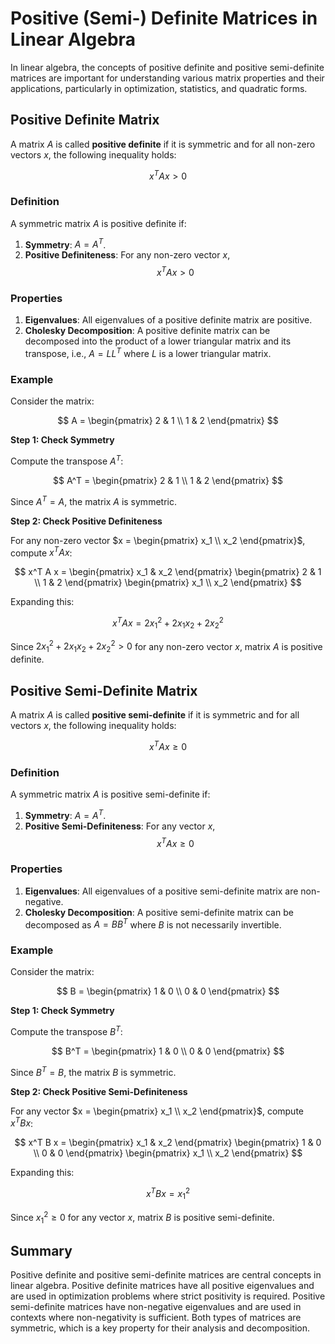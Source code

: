 # Positive (Semi-) Definite Matrices in Linear Algebra

In linear algebra, the concepts of positive definite and positive semi-definite matrices are important for understanding various matrix properties and their applications, particularly in optimization, statistics, and quadratic forms.

## Positive Definite Matrix

A matrix $A$ is called **positive definite** if it is symmetric and for all non-zero vectors $x$, the following inequality holds:

$$
x^T A x > 0
$$

### Definition

A symmetric matrix $A$ is positive definite if:

1. **Symmetry**: $A = A^T$.
2. **Positive Definiteness**: For any non-zero vector $x$,
   $$
   x^T A x > 0
   $$

### Properties

1. **Eigenvalues**: All eigenvalues of a positive definite matrix are positive.
2. **Cholesky Decomposition**: A positive definite matrix can be decomposed into the product of a lower triangular matrix and its transpose, i.e., $A = LL^T$ where $L$ is a lower triangular matrix.

### Example

Consider the matrix:

$$
A = \begin{pmatrix}
2 & 1 \\
1 & 2
\end{pmatrix}
$$

**Step 1: Check Symmetry**

Compute the transpose $A^T$:

$$
A^T = \begin{pmatrix}
2 & 1 \\
1 & 2
\end{pmatrix}
$$

Since $A^T = A$, the matrix $A$ is symmetric.

**Step 2: Check Positive Definiteness**

For any non-zero vector $x = \begin{pmatrix} x_1 \\ x_2 \end{pmatrix}$, compute $x^T A x$:

$$
x^T A x = \begin{pmatrix}
x_1 & x_2
\end{pmatrix}
\begin{pmatrix}
2 & 1 \\
1 & 2
\end{pmatrix}
\begin{pmatrix}
x_1 \\
x_2
\end{pmatrix}
$$

Expanding this:

$$
x^T A x = 2x_1^2 + 2x_1x_2 + 2x_2^2
$$

Since $2x_1^2 + 2x_1x_2 + 2x_2^2 > 0$ for any non-zero vector $x$, matrix $A$ is positive definite.

## Positive Semi-Definite Matrix

A matrix $A$ is called **positive semi-definite** if it is symmetric and for all vectors $x$, the following inequality holds:

$$
x^T A x \geq 0
$$

### Definition

A symmetric matrix $A$ is positive semi-definite if:

1. **Symmetry**: $A = A^T$.
2. **Positive Semi-Definiteness**: For any vector $x$,
   $$
   x^T A x \geq 0
   $$

### Properties

1. **Eigenvalues**: All eigenvalues of a positive semi-definite matrix are non-negative.
2. **Cholesky Decomposition**: A positive semi-definite matrix can be decomposed as $A = B B^T$ where $B$ is not necessarily invertible.

### Example

Consider the matrix:

$$
B = \begin{pmatrix}
1 & 0 \\
0 & 0
\end{pmatrix}
$$

**Step 1: Check Symmetry**

Compute the transpose $B^T$:

$$
B^T = \begin{pmatrix}
1 & 0 \\
0 & 0
\end{pmatrix}
$$

Since $B^T = B$, the matrix $B$ is symmetric.

**Step 2: Check Positive Semi-Definiteness**

For any vector $x = \begin{pmatrix} x_1 \\ x_2 \end{pmatrix}$, compute $x^T B x$:

$$
x^T B x = \begin{pmatrix}
x_1 & x_2
\end{pmatrix}
\begin{pmatrix}
1 & 0 \\
0 & 0
\end{pmatrix}
\begin{pmatrix}
x_1 \\
x_2
\end{pmatrix}
$$

Expanding this:

$$
x^T B x = x_1^2
$$

Since $x_1^2 \geq 0$ for any vector $x$, matrix $B$ is positive semi-definite.

## Summary

Positive definite and positive semi-definite matrices are central concepts in linear algebra. Positive definite matrices have all positive eigenvalues and are used in optimization problems where strict positivity is required. Positive semi-definite matrices have non-negative eigenvalues and are used in contexts where non-negativity is sufficient. Both types of matrices are symmetric, which is a key property for their analysis and decomposition.
